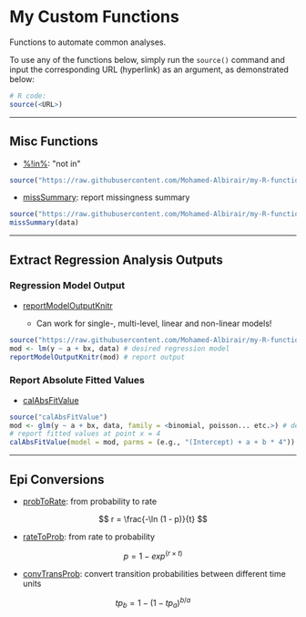 <script type="text/javascript" async
  src="https://cdnjs.cloudflare.com/ajax/libs/mathjax/2.7.7/MathJax.js?config=TeX-MML-AM_CHTML">
</script>


# My Custom Functions

Functions to automate common analyses.

To use any of the functions below, simply run the `source()` command and input the corresponding URL (hyperlink) as an argument, as demonstrated below:

``` r
# R code:
source(<URL>)
```

___

## Misc Functions

  * [%!in%](https://raw.githubusercontent.com/Mohamed-Albirair/my-R-functions/main/notin.R): "not in"

``` r
source("https://raw.githubusercontent.com/Mohamed-Albirair/my-R-functions/main/notin.R")
```

  * [missSummary](https://raw.githubusercontent.com/Mohamed-Albirair/my-R-functions/main/missSummary.R): report missingness summary
  
``` r
source("https://raw.githubusercontent.com/Mohamed-Albirair/my-R-functions/main/missSummary.R")
missSummary(data)
```
___

## Extract Regression Analysis Outputs

### Regression Model Output

  * [reportModelOutputKnitr](https://raw.githubusercontent.com/Mohamed-Albirair/my-R-functions/main/reportModelOutputKnitr.R)
  
    - Can work for single-, multi-level, linear and non-linear models!
  
``` r
source("https://raw.githubusercontent.com/Mohamed-Albirair/my-R-functions/main/reportModelOutputKnitr.R")
mod <- lm(y ~ a + bx, data) # desired regression model
reportModelOutputKnitr(mod) # report output
```

### Report Absolute Fitted Values

  * [calAbsFitValue](https://raw.githubusercontent.com/Mohamed-Albirair/my-R-functions/main/calcAbsFitValue.R)
  
``` r
source("calAbsFitValue")
mod <- glm(y ~ a + bx, data, family = <binomial, poisson... etc.>) # desired regression model
# report fitted values at point x = 4
calAbsFitValue(model = mod, parms = (e.g., "(Intercept) + a + b * 4"))
```

___

## Epi Conversions

  * [probToRate](https://raw.githubusercontent.com/Mohamed-Albirair/my-R-functions/main/probToRate.R): from probability to rate
  
$$
r = \frac{-\ln (1 - p)}{t}
$$
  
  * [rateToProb](https://raw.githubusercontent.com/Mohamed-Albirair/my-R-functions/main/rateToProb.R): from rate to probability
  
$$
p = 1 - exp ^ {(r \times t)}
$$
  
  * [convTransProb](https://raw.githubusercontent.com/Mohamed-Albirair/my-R-functions/main/convTransProb.R): convert transition probabilities between different time units
  
$$
tp_b = 1 - (1 - tp_a) ^ {b / a}
$$
  
